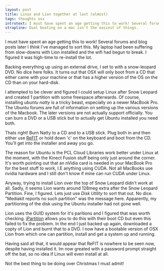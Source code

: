 ```yaml
---
layout: post
title: Linux and Lion together at last (almost)
tags: thoughts osx
introtext: I must have spent an age getting this to work! Several forums and blog posts later I *think* I've managed to sort this. My laptop had been suffering from slow-downs with Lion installed and the wifi had begun to break. I figured it was high-time to re-install the lot. 
strapline: Dual booting on a mac isn't the easiest of things.
---
```


I must have spent an age getting this to work! Several forums and blog posts later I *think* I've managed to sort this. My laptop had been suffering from slow-downs with Lion installed and the wifi had begun to break. I figured it was high-time to re-install the lot. 

Backing everything up using an external drive, I set to with a snow-leopard DVD. No dice here folks. It turns out that OSX will only boot from a CD that either came with your machine or that has a higher version of the OS on the CD than on your hard-disk. 

I attempted to be clever and figured I could setup Linux after Snow Leopard and created 1 partition with some freespace afterwards. Of course, installing *ubuntu natty* is a tricky beast, especially on a newer MacBook Pro. The Ubuntu forums are full of information on setting up the various versions of the Macbook. The later versions are not actually support officially. You can burn a DVD or a USB stick but to actually get Ubuntu installed you need both.

Thats right! Burn Natty to a CD and to a USB stick. Plug both in and then either use [ReFIT](http://refit.sourceforge.net/) or hold down 'c' on the keyboard and boot from the CD. You'll get into the installer and away you go.

The reason for Ubuntu is the PCL Cloud Libraries work better under Linux at the moment, with the Kinect Fusion stuff being only just around the corner. It's worth pointing out that an nVidia card is needed in your MacBook Pro for the best stuff to work, I.E anything using CUDA. Not all MacBooks use nvidia hardware and I still don't know if mine can run CUDA under Linux.

Anyway, trying to install Lion over the top of Snow Leopard didn't work at all. Sadly, it seems Lion wants around 128meg extra after the Snow Leopard Partition. Fine, I figured. Lets just use *Disk Utility* to sort that out. No dice. "Mediakit reports no such partition" was the message here. Apparently, my partitioning of the disk using the Ubuntu installer had not gone well. 

Lion uses the GUID system for it's paritions and I figured that was worth checking. [iPartition](http://www.ipartition.com) allows you to do this with their boot CD but even this failed to fix the problem. In the end I just backed up again, downloaded a copty of Lion and burnt that to a DVD. I now have a bootable version of OSX Lion from which one can partition, install and get a system up and running. 

Having said all that, it would appear that ReFIT is nowhere to be seen now, despite having installed it. Im now greated with a password prompt straight off the bat, so no idea if Linux will even install at all. 

Not the best thing to be doing over Christmas I must admit! 
